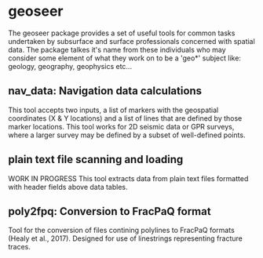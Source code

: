 # geoseer
The geoseer package provides a set of useful tools for common tasks undertaken by subsurface and surface professionals concerned with spatial data. The package talkes it's name from these individuals who may consider some element of what they work on to be a 'geo*' subject like: geology, geography, geophysics etc...

## nav_data: Navigation data calculations
This tool accepts two inputs, a list of markers with the geospatial coordinates (X & Y locations) and a list of lines
that are defined by those marker locations. This tool works for 2D seismic data or GPR surveys, where a larger survey
may be defined by a subset of well-defined points.

## plain text file scanning and loading
WORK IN PROGRESS
This tool extracts data from plain text files formatted with header fields above data tables.

## poly2fpq: Conversion to FracPaQ format
Tool for the conversion of files contining polylines to FracPaQ formats (Healy et al., 2017). Designed for use of
linestrings representing fracture traces.